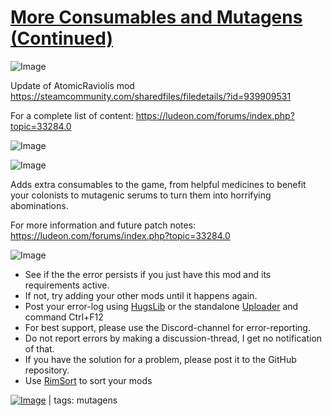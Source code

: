 # [More Consumables and Mutagens (Continued)](https://steamcommunity.com/sharedfiles/filedetails/?id=2042709249)

![Image](https://i.imgur.com/buuPQel.png)

Update of AtomicRaviolis mod
https://steamcommunity.com/sharedfiles/filedetails/?id=939909531

For a complete list of content:
https://ludeon.com/forums/index.php?topic=33284.0

![Image](https://i.imgur.com/pufA0kM.png)
	
![Image](https://i.imgur.com/Z4GOv8H.png)

Adds extra consumables to the game, from helpful medicines to benefit your colonists to mutagenic serums to turn them into horrifying abominations.

For more information and future patch notes: https://ludeon.com/forums/index.php?topic=33284.0


![Image](https://i.imgur.com/PwoNOj4.png)



-  See if the the error persists if you just have this mod and its requirements active.
-  If not, try adding your other mods until it happens again.
-  Post your error-log using [HugsLib](https://steamcommunity.com/workshop/filedetails/?id=818773962) or the standalone [Uploader](https://steamcommunity.com/sharedfiles/filedetails/?id=2873415404) and command Ctrl+F12
-  For best support, please use the Discord-channel for error-reporting.
-  Do not report errors by making a discussion-thread, I get no notification of that.
-  If you have the solution for a problem, please post it to the GitHub repository.
-  Use [RimSort](https://github.com/RimSort/RimSort/releases/latest) to sort your mods

 

[![Image](https://img.shields.io/github/v/release/emipa606/MoreConsumablesAndMutagens?label=latest%20version&style=plastic&color=9f1111&labelColor=black)](https://steamcommunity.com/sharedfiles/filedetails/changelog/2042709249) | tags:  mutagens
